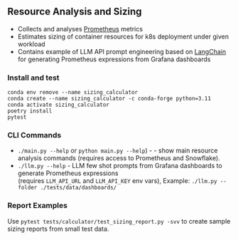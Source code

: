 ## Resource Analysis and Sizing

* Collects and analyses [Prometheus](https://prometheus.io/) metrics
* Estimates sizing of container resources for k8s deployment under given workload
* Contains example of LLM API prompt engineering based on [LangChain](https://www.langchain.com/) for
  generating Prometheus expressions from Grafana dashboards

### Install and test

```shell
conda env remove --name sizing_calculator
conda create --name sizing_calculator -c conda-forge python=3.11
conda activate sizing_calculator
poetry install
pytest
```

### CLI Commands

* `./main.py --help` or `python main.py --help`) - - show main resource analysis commands
  (requires access to Prometheus and Snowflake).
* `./llm.py --help` - LLM few shot prompts from Grafana dashboards to generate Prometheus expressions  
  (requires `LLM_API_URL` and `LLM_API_KEY` env vars), Example: `./llm.py --folder ./tests/data/dashboards/`

### Report Examples

Use `pytest tests/calculator/test_sizing_report.py -svv` to create sample sizing reports from small test data.